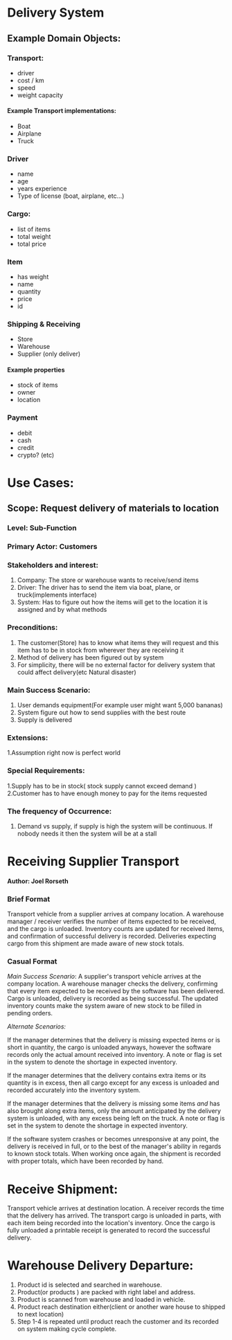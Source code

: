 # Delivery System

## Example Domain Objects:

### Transport:
- driver
- cost / km
- speed
- weight capacity
#### Example Transport implementations:
- Boat
- Airplane
- Truck  

### Driver
- name
- age
- years experience
- Type of license (boat, airplane, etc...)

### Cargo:
- list of items
- total weight
- total price

### Item
- has weight
- name
- quantity
- price
- id

### Shipping & Receiving
- Store
- Warehouse
- Supplier (only deliver)
#### Example properties
- stock of items
- owner
- location

### Payment
- debit
- cash
- credit
- crypto? (etc)

# Use Cases:


## Scope: Request delivery of materials to location

### Level: Sub-Function

### Primary Actor: Customers

### Stakeholders and interest:
1. Company: The store or warehouse wants to receive/send items
2. Driver: The driver has to send the item via boat, plane, or truck(implements interface)
3. System: Has to figure out how the items will get to the location it is assigned and by what methods

### Preconditions: 
1. The customer(Store) has to know what items they will request and this item has to be in stock from wherever they are receiving it 
2. Method of delivery has been figured out by system
3. For simplicity, there will be no external factor for delivery system that could affect delivery(etc Natural disaster)

### Main Success Scenario:
1. User demands equipment(For example user might want 5,000 bananas)
2. System figure out how to send supplies with the best route
3. Supply is delivered

### Extensions:
1.Assumption right now is perfect world

### Special Requirements: 
1.Supply has to be in stock( stock supply cannot exceed demand )
2.Customer has to have enough money to pay for the items requested

### The frequency of Occurrence:
1. Demand vs supply, if supply is high the system will be continuous. If nobody needs it then the system will be at a stall


# Receiving Supplier Transport
#### Author: Joel Rorseth


### Brief Format
Transport vehicle from a supplier arrives at company location. A warehouse manager / receiver verifies 
the number of items expected to be received, and the cargo is unloaded. Inventory counts are updated 
for received items, and confirmation of successful delivery is recorded. Deliveries expecting cargo 
from this shipment are made aware of new stock totals.


### Casual Format
*Main Success Scenario*: A supplier's transport vehicle arrives at the company location. A warehouse
manager checks the delivery, confirming that every item expected to be received by the software has 
been delivered. Cargo is unloaded, delivery is recorded as being successful. The updated inventory
counts make the system aware of new stock to be filled in pending orders.

*Alternate Scenarios:*

If the manager determines that the delivery is missing expected items or is short in quantity, the
cargo is unloaded anyways, however the software records only the actual amount received into inventory.
A note or flag is set in the system to denote the shortage in expected inventory.

If the manager determines that the delivery contains extra items or its quantity is in excess, then all
cargo except for any excess is unloaded and recorded accurately into the inventory system. 

If the manager determines that the delivery is missing some items *and* has also brought along extra items,
only the amount anticipated by the delivery system is unloaded, with any excess being left on the truck.
A note or flag is set in the system to denote the shortage in expected inventory.

If the software system crashes or becomes unresponsive at any point, the delivery is received in full, or
to the best of the manager's ability in regards to known stock totals. When working once again, the shipment
is recorded with proper totals, which have been recorded by hand.


# Receive Shipment:
Transport vehicle arrives at destination location. A receiver records the time that the delivery has arrived. The transport cargo is unloaded in parts, with each item being recorded into the location's inventory. Once the cargo is fully unloaded a printable receipt is generated to record the successful delivery.

# Warehouse Delivery Departure: 
1. Product id is selected and searched in warehouse.
2. Product(or products ) are packed with right label and address.
3. Product is scanned from warehouse and loaded in vehicle.
4. Product reach destination either(client or another ware house to shipped to next location)
5. Step 1-4 is repeated until product reach the customer and its recorded on system making cycle complete.
